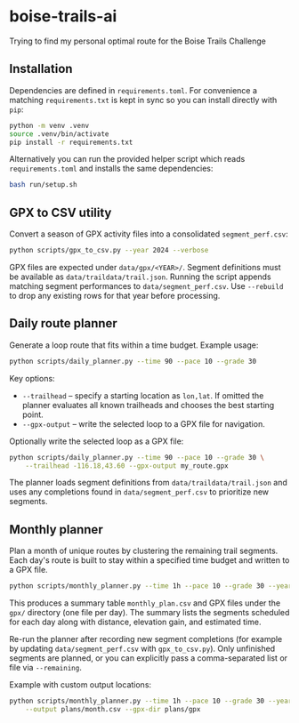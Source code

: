 # boise-trails-ai
Trying to find my personal optimal route for the Boise Trails Challenge

## Installation

Dependencies are defined in `requirements.toml`.  For convenience a matching
`requirements.txt` is kept in sync so you can install directly with `pip`:

```bash
python -m venv .venv
source .venv/bin/activate
pip install -r requirements.txt
```

Alternatively you can run the provided helper script which reads
`requirements.toml` and installs the same dependencies:

```bash
bash run/setup.sh
```

## GPX to CSV utility

Convert a season of GPX activity files into a consolidated `segment_perf.csv`:

```bash
python scripts/gpx_to_csv.py --year 2024 --verbose
```

GPX files are expected under `data/gpx/<YEAR>/`. Segment definitions must be
available as `data/traildata/trail.json`. Running the
script appends matching segment performances to `data/segment_perf.csv`. Use
`--rebuild` to drop any existing rows for that year before processing.

## Daily route planner

Generate a loop route that fits within a time budget. Example usage:

```bash
python scripts/daily_planner.py --time 90 --pace 10 --grade 30
```

Key options:

- `--trailhead` – specify a starting location as `lon,lat`. If omitted the
  planner evaluates all known trailheads and chooses the best starting point.
- `--gpx-output` – write the selected loop to a GPX file for navigation.

Optionally write the selected loop as a GPX file:

```bash
python scripts/daily_planner.py --time 90 --pace 10 --grade 30 \
    --trailhead -116.18,43.60 --gpx-output my_route.gpx
```

The planner loads segment definitions from `data/traildata/trail.json` and uses
any completions found in `data/segment_perf.csv` to prioritize new segments.

## Monthly planner

Plan a month of unique routes by clustering the remaining trail segments.  Each
day's route is built to stay within a specified time budget and written to a GPX
file.

```bash
python scripts/monthly_planner.py --time 1h --pace 10 --grade 30 --year 2024
```

This produces a summary table `monthly_plan.csv` and GPX files under the `gpx/`
directory (one file per day).  The summary lists the segments scheduled for each
day along with distance, elevation gain, and estimated time.

Re-run the planner after recording new segment completions (for example by
updating `data/segment_perf.csv` with `gpx_to_csv.py`).  Only unfinished
segments are planned, or you can explicitly pass a comma-separated list or file
via `--remaining`.

Example with custom output locations:

```bash
python scripts/monthly_planner.py --time 1h --pace 10 --grade 30 --year 2024 \
    --output plans/month.csv --gpx-dir plans/gpx
```
